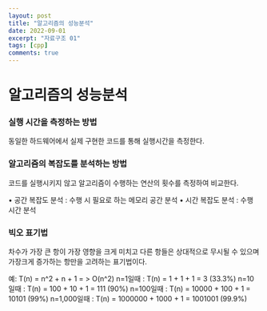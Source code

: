 ```yaml
---
layout: post
title: "알고리즘의 성능분석"
date: 2022-09-01
excerpt: "자료구조 01"
tags: [cpp]
comments: true
---
```

# 알고리즘의 성능분석

### 실행 시간을 측정하는 방법
동일한 하드웨어에서 실제 구현한 코드를 통해 실행시간을 측정한다.

### 알고리즘의 복잡도를 분석하는 방법
코드를 실행시키지 않고 알고리즘이 수행하는 연산의 횟수를 측정하여 비교한다.

• 공간 복잡도 분석 : 수행 시 필요로 하는 메모리 공간 분석
• 시간 복잡도 분석 : 수행 시간 분석

### 빅오 표기법
차수가 가장 큰 항이 가장 영향을 크게 미치고 다른 항들은 상대적으로 무시될 수 있으며 가장크게 증가하는 항만을 고려하는 표기법이다.

예: T(n) = n^2 + n + 1 = > O(n^2)
n=1일때 : T(n) = 1 + 1 + 1 = 3 (33.3%)
n=10일때 : T(n) = 100 + 10 + 1 = 111 (90%)
n=100일때 : T(n) = 10000 + 100 + 1 = 10101 (99%)
n=1,000일때 : T(n) = 1000000 + 1000 + 1 = 1001001 (99.9%)
